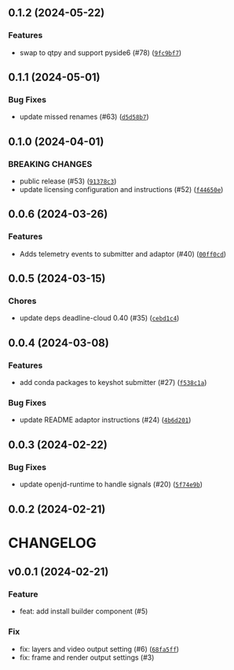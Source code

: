 ## 0.1.2 (2024-05-22)


### Features
* swap to qtpy and support pyside6 (#78) ([`9fc9bf7`](https://github.com/aws-deadline/deadline-cloud-for-keyshot/commit/9fc9bf79f3e5091dd40e7fc0e2d620cc8b46a8e2))


## 0.1.1 (2024-05-01)



### Bug Fixes
* update missed renames (#63) ([`d5d58b7`](https://github.com/aws-deadline/deadline-cloud-for-keyshot/commit/d5d58b739ee43d3a778ac3e774bfa0975f42bf90))

## 0.1.0 (2024-04-01)

### BREAKING CHANGES
* public release (#53) ([`91378c3`](https://github.com/aws-deadline/deadline-cloud-for-keyshot/commit/91378c39e58f6eeadc67900a430c802601852b74))
* update licensing configuration and instructions (#52) ([`f44650e`](https://github.com/aws-deadline/deadline-cloud-for-keyshot/commit/f44650e2299864a9dd3dfab28efb2dff89c6d7df))



## 0.0.6 (2024-03-26)


### Features
* Adds telemetry events to submitter and adaptor (#40) ([`00ff0cd`](https://github.com/aws-deadline/deadline-cloud-for-keyshot/commit/00ff0cd670cef61519851d4c4d91d56b64739585))


## 0.0.5 (2024-03-15)

### Chores
* update deps deadline-cloud 0.40 (#35) ([`cebd1c4`](https://github.com/aws-deadline/deadline-cloud-for-keyshot/commit/cebd1c4fdf9633aa0691b517f6b4092264943f69))

## 0.0.4 (2024-03-08)


### Features
* add conda packages to keyshot submitter (#27) ([`f538c1a`](https://github.com/aws-deadline/deadline-cloud-for-keyshot/commit/f538c1a7765a56955cfb6e57bec35b0551ae9c53))

### Bug Fixes
* update README adaptor instructions (#24) ([`4b6d201`](https://github.com/aws-deadline/deadline-cloud-for-keyshot/commit/4b6d20179e0368f57b67d08dacc7376b3364649b))

## 0.0.3 (2024-02-22)



### Bug Fixes
* update openjd-runtime to handle signals (#20) ([`5f74e9b`](https://github.com/aws-deadline/deadline-cloud-for-keyshot/commit/5f74e9ba7b1dfe17f571f396522eeecf1e967e47))

## 0.0.2 (2024-02-21)




# CHANGELOG
## v0.0.1 (2024-02-21)

### Feature
* feat: add install builder component (#5)

### Fix
* fix: layers and video output setting (#6) ([`68fa5ff`](https://github.com/aws-deadline/deadline-cloud-for-keyshot/commit/68fa5ffe5eccfa0db9a0984992f5c5a3c0095741))
* fix: frame and render output settings (#3)

